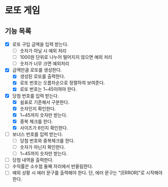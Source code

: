 # 로또 게임

## 기능 목록

- [x]  로또 구입 금액을 입력 받는다. 
    - [ ]  숫자가 아닐 시 예외 처리 
    - [ ]  1000원 단위로 나누어 떨어지지 않으면 예외 처리 
    - [ ]  숫자가 너무 크면 예외처리
- [x] 금액만큼 로또를 생성한다.
  - [x] 생성된 로또를 출력한다.
  - [x] 로또 번호는 오름차순으로 정렬하여 보여준다.
  - [x] 로또 번호는 1~45이여야 한다. 
- [x]  당첨 번호를 입력 받는다. 
    - [x]  쉼표로 기준해서 구분한다. 
    - [x]  숫자인지 확인한다.
    - [x]  1~45까지 숫자만 받는다. 
    - [x]  중복 체크를 한다. 
    - [x]  사이즈가 6인지 확인한다. 
- [ ]  보너스 번호를 입력 받는다.
    - [ ]  당첨 번호와 중복체크를 한다. 
    - [ ]  숫자가 아닌지 확인한다.
    - [ ]  1~45까지 숫자만 받는다.
- [ ]  당첨 내역을 출력한다.
- [ ]  수익률은 소수점 둘째 자리에서 반올림한다.
- [ ]  예외 상황 시 에러 문구를 출력해야 한다. 단, 에러 문구는 "[ERROR]"로 시작해야 한다.